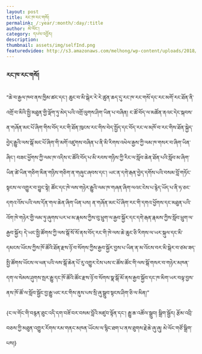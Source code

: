 ```yaml
---
layout: post
title: རང་ཁ་རང་གསོ།
permalink: /:year/:month/:day/:title
author: མེ་ལོང་།
category: དཔལ་འབྱོར།
description: 
thumbnail: assets/img/selfInd.png
featuredvideo: http://s3.amazonaws.com/melhong/wp-content/uploads/2018/02/24150520/Social-enterprise-1-3.mp4
---
```

### རང་ཁ་རང་གསོ། ###
“ཆེ་བ་རྒྱལ་ཁབ་ནས་ཁྱིམ་ཚང་དང་། ཆུང་བ་མི་སྒེར་རེ་རེ་ཚུན་ཆད་དུ་རང་ཁ་རང་གསོ་དང་རང་མགོ་རང་ཐོན་ནི་འགྲོ་བ་མིའི་སྤྱི་མཐུན་གྱི་ལྡོག་ཏུ་མེད་པའི་འགྲོ་ལུགས་ཤིག་ཡིན་པ་བཞིན། ང་ཚོ་བོད་ལ་མཚོན་ནའང་དེང་སྐབས་ན་གཞོན་མང་པོ་ཞིག་གིས་བོད་རང་གི་ཐོན་ཁུངས་རང་གིས་བེད་སྤྱོད་དང་བོད་རང་ལ་མཁོ་བ་རང་གིས་ཐོན་སྐྱེད་བྱེད་རྒྱུའི་ལས་སྒོ་མང་པོ་ཞིག་གི་མགོ་འཛུགས་བཞིན་པ་ནི་མི་རིགས་འཕེལ་རྒྱས་ཀྱི་ལམ་ཁ་གསར་བ་ཞིག་ཡིན་ཞིང་། བཟང་ཕྱོགས་ཀྱི་ལམ་ཁ་འདིས་ང་ཚོའི་བོད་པ་མི་རབས་གཉིས་ཀྱི་རིང་ལ་སློབ་ཆེན་ཐོན་པའི་སློབ་མ་ཞིག་ཡིན་ཚེ་ཡིན་གཅིག་མིན་གཉིས་གཅིག་ན་གཞུང་ཞབས་དང་། ཡང་ན་དགེ་རྒན་བྱེད་དགོས་པའི་བསམ་བློ་གཏོང་སྟངས་ལ་འགྱུར་བ་བྱུང་སྟེ། ཚོང་དང་ཁེ་ལས་གཉེར་རྒྱུའི་ལམ་ཁ་གཞན་ཞིག་ལའང་ངེས་པ་རྙེད་ཡོད་པ་ནི་ཧ་ཅང་དགའ་འོས་པའི་ལས་དོན་གལ་ཆེན་ཞིག་ཡིན་པས། ན་གཞོན་མང་པོ་ཞིག་རང་གི་དགའ་ཕྱོགས་དང་མཐུན་པའི་འོག་ཁེ་གཉེར་གྱི་ལམ་ཏུ་ཞུགས་པར་ཕ་མ་རྣམས་ཀྱིས་བུ་ཕྲུག་ལ་རྒྱབ་སྐྱོར་དང་དགེ་རྒན་རྣམས་ཀྱིས་སློབ་ཕྲུག་ལ་རྒྱབ་སྐྱོར། དེ་ཡང་སྤྱི་ཚོགས་ཀྱི་ལས་སྒོ་སོ་སོ་ནས་བོད་རང་གི་ཁེ་ལས་ཆེ་ཆུང་ཅི་རིགས་ལ་ཡར་སྐུལ་དང་མི་དམངས་ཡོངས་ཀྱིས་ཁོ་ཚོའི་ཐོན་རྫས་ཉོ་བ་སོགས་ཀྱིས་རྒྱབ་སྐྱོར་བྱས་པ་ཡིན་ན་མ་འོངས་བར་མི་སྒེར་བ་ཙམ་ཟད་སྤྱི་ཚོགས་ཡོངས་ལ་ཕན་པའི་ལས་སྒོ་ཆེན་པོ་རུ་འགྱུར་ངེས་པས་ང་ཚོས་ཚོང་གི་ལས་སྒོ་གསར་བ་གཉེར་མཁན་དག་ལ་སེམས་ཤུགས་སྤར་རྒྱུ་དང་ཁོ་ཚོའི་ཚོང་རྫས་ཉོ་བ་སོགས་སྣ་སྒོ་མོ་ནས་རྒྱབ་སྐྱོབ་དང་ཁ་མིག་ཡར་བལྟ་བྱས་ནས་ཁོ་ཚོ་ལ་སློབ་སྦྱོང་བྱ་རྒྱུ་ཡང་རང་གིས་ནུས་པས་སྲི་ཞུ་སྒྲུབ་སྟངས་ཤིག་ཅི་ལ་མིན།”

{ང་ལ་གོང་གི་བརྙན་ཐུང་འདི་དག་བཟོ་བར་བསམ་བློའི་མཛུབ་སྟོན་དང་། རྒྱུ་ཆ་འཚོལ་སྒྲུབ། སྒྲིག་སྦྱོར། རྩོམ་འབྲི་བཅས་ཀྱི་མཐུན་འགྱུར་རོགས་རམ་གནང་མཁན་ཡོངས་ལ་སྙིང་ཐག་པ་ནས་ཐུགས་རྗེ་ཆེ་ཞུ་ཞུ། མེ་ལོང་གཙོ་སྒྲིག་པས།}


